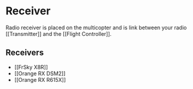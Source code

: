 # Receiver

Radio receiver is placed on the multicopter and is link between your radio [[Transmitter]] and the [[Flight Controller]].

## Receivers

* [[FrSky X8R]]
* [[Orange RX DSM2]]
* [[Orange RX R615X]]